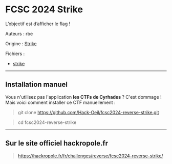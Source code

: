 # FCSC 2024 Strike

L’objectif est d’afficher le flag !


Auteurs : rbe

Origine : [Strike](https://hackropole.fr/fr/challenges/reverse/fcsc2024-reverse-strike/)


Fichiers :
- [strike](strike)

-----------


## Installation manuel
Vous n'utilisez pas l'application **les CTFs de Cyrhades** ? C'est dommage !
Mais voici comment installer ce CTF manuellement :

> git clone https://github.com/Hack-Oeil/fcsc2024-reverse-strike.git

> cd fcsc2024-reverse-strike


-----------

## Sur le site officiel hackropole.fr
> https://hackropole.fr/fr/challenges/reverse/fcsc2024-reverse-strike/